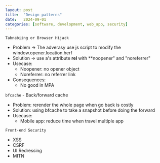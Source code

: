 ```yaml
---
layout: post
title:  "Design patterns"
date:   2024-09-01
categories: [software, development, web_app, security]
---
```


`Tabnabiing or Browser Hijack`
- Problem -> The adverasy use js script to modify the window.opener.location.herf
- Solution -> use a's attribute **rel** with **noopener" and "noreferrer"
- Usecase:
    - Noopener: no opener object 
    - Noreferrer: no referrer link
- Consequences:
    - No good in MPA

`bfcache` - Back/forward cache
- Problem: rerender the whole page when go back is costly
- Solution: using bfcache to take a snapshot before doing the forward
- Usecase:
    - Mobile app: reduce time when travel multiple app

`Front-end Security`
- XSS
- CSRF
- UI Redressing
- MITN
